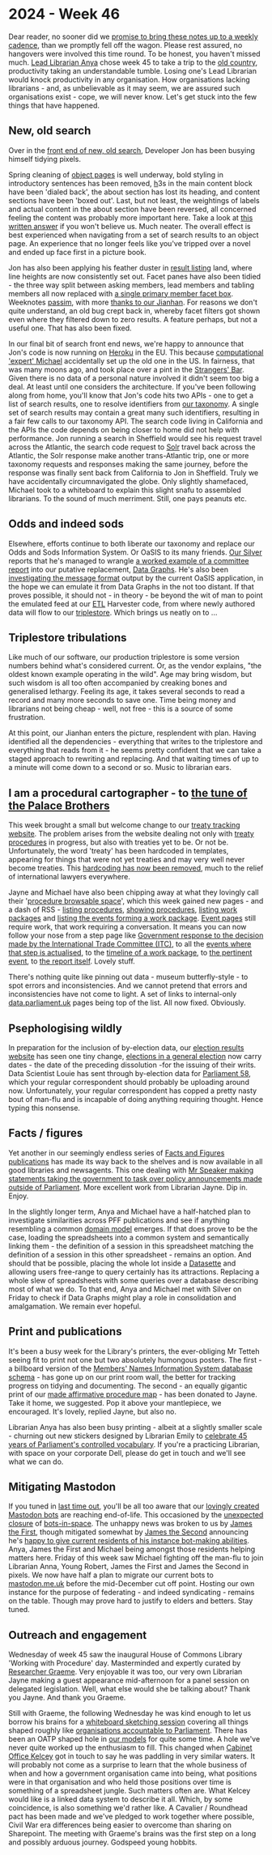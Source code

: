 # 2024 - Week 46

Dear reader, no sooner did we [promise to bring these notes up to a weekly cadence](https://ukparliament.github.io/ontologies/meta/weeknotes/2024/42/#correcting-cadence), than we promptly fell off the wagon. Please rest assured, no hangovers were involved this time round. To be honest, you haven't missed much. [Lead Librarian Anya](https://bsky.app/profile/anyaso.bsky.social) chose week 45 to take a trip to the [old country](https://en.wikipedia.org/wiki/Boyle,_County_Roscommon), productivity taking an understandable tumble. Losing one's Lead Librarian would knock productivity in any organisation. How organisations lacking librarians - and, as unbelievable as it may seem, we are assured such organisations exist - cope, we will never know. Let's get stuck into the few things that have happened.

## New, old search

Over in the [front end of new, old search](https://parliamentary-search-265cced0397e.herokuapp.com/search-prototype), Developer Jon has been busying himself tidying pixels.

Spring cleaning of [object pages](https://parliamentary-search-265cced0397e.herokuapp.com/search-prototype/objects?object=http%3A%2F%2Fhansard.intranet.data.parliament.uk%2FCommons%2F2012-12-18%2F12121863000016) is well underway, bold styling in introductory sentences has been removed, [h](https://www.w3schools.com/tags/tag_hn.asp)3s in the main content block have been 'dialed back', the about section has lost its heading, and content sections have been 'boxed out'. Last, but not least, the weightings of labels and actual content in the about section have been reversed, all concerned feeling the content was probably more important here. Take a look at [this written answer](https://parliamentary-search-265cced0397e.herokuapp.com/search-prototype/objects?object=http%3A%2F%2Fdata.parliament.uk%2Fwrittenparliamentaryquestion%2Fcommons%2F2015-16%2F28407) if you won't believe us. Much neater. The overall effect is best experienced when navigating from a set of search results to an object page. An experience that no longer feels like you've tripped over a novel and ended up face first in a picture book. 

Jon has also been applying his feather duster in [result listing](https://parliamentary-search-265cced0397e.herokuapp.com/search-prototype/search?query=conker&commit=Search) land, where line heights are now consistently set out. Facet panes have also been tidied - the three way split between asking members, lead members and tabling members all now replaced with [a single primary member facet box](https://parliamentary-search-265cced0397e.herokuapp.com/search-prototype/search?query=cow). Weeknotes [passim](https://ukparliament.github.io/ontologies/meta/weeknotes/2024/42/), with more [thanks to our Jianhan](https://ukparliament.github.io/ontologies/meta/weeknotes/2024/42/#new-old-search). For reasons we don't quite understand, an old bug crept back in, whereby facet filters got shown even where they filtered down to zero results. A feature perhaps, but not a useful one. That has also been fixed.

In our final bit of search front end news, we're happy to announce that Jon's code is now running on [Heroku](https://en.wikipedia.org/wiki/Heroku) in the EU. This because [computational 'expert' Michael](https://bsky.app/profile/fantasticlife.bsky.social) accidentally set up the old one in the US. In fairness, that was many moons ago, and took place over a pint in the [Strangers' Bar](https://en.wikipedia.org/wiki/Strangers%27_Bar). Given there is no data of a personal nature involved it didn't seem too big a deal. At least until one considers the architecture. If you've been following along from home, you'll know that Jon's code hits two APIs - one to get a list of search results, one to resolve identifiers from [our taxonomy](https://explore.data.parliament.uk/index.html?endpoint=terms). A single set of search results may contain a great many such identifiers, resulting in a fair few calls to our taxonomy API. The search code living in California and the APIs the code depends on being closer to home did not help with performance. Jon running a search in Sheffield would see his request travel across the Atlantic, the search code request to [Solr](https://en.wikipedia.org/wiki/Apache_Solr) travel back across the Atlantic, the Solr response make another trans-Atlantic trip, one or more taxonomy requests and responses making the same journey, before the response was finally sent back from California to Jon in Sheffield. Truly we have accidentally circumnavigated the globe. Only slightly shamefaced, Michael took to a whiteboard to explain this slight snafu to assembled librarians. To the sound of much merriment. Still, one pays peanuts etc.

## Odds and indeed sods

Elsewhere, efforts continue to both liberate our taxonomy and replace our Odds and Sods Information System. Or OaSIS to its many friends. [Our Silver](https://datalanguage.com/contributors/silver-oliver) reports that he's managed to wrangle [a worked example of a committee report](https://trello.com/c/q8I2ys9x/109-worked-example) into our putative replacement, [Data Graphs](https://datalanguage.com/products/datagraphs). He's also been [investigating the message format](https://trello.com/c/iMzig8q7/79-look-at-message-format-for-harvester-for-oasis-to-harvester) output by the current OaSIS application, in the hope we can emulate it from Data Graphs in the not too distant. If that proves possible, it should not - in theory - be beyond the wit of man to point the emulated feed at our [ETL](https://en.wikipedia.org/wiki/Extract,_transform,_load) Harvester code, from where newly authored data will flow to our [triplestore](https://en.wikipedia.org/wiki/Triplestore). Which brings us neatly on to ...

## Triplestore tribulations

Like much of our software, our production triplestore is some version numbers behind what's considered current. Or, as the vendor explains, "the oldest known example operating in the wild". Age may bring wisdom, but such wisdom is all too often accompanied by creaking bones and generalised lethargy. Feeling its age, it takes several seconds to read a record and many more seconds to save one. Time being money and librarians not being cheap - well, not free - this is a source of some frustration.

At this point, our Jianhan enters the picture, resplendent with plan. Having identified all the dependencies - everything that writes to the triplestore and everything that reads from it - he seems pretty confident that we can take a staged approach to rewriting and replacing. And that waiting times of up to a minute will come down to a second or so. Music to librarian ears.

## I am a procedural cartographer - to [the tune of the Palace Brothers](https://www.youtube.com/watch?v=owvF3Vb0JhA&ab_channel=tomkat69pc)

This week brought a small but welcome change to our [treaty tracking website](https://treaties.parliament.uk/). The problem arises from the website dealing not only with [treaty procedures](https://ukparliament.github.io/ontologies/procedure/maps/treaties/crag-treaties/crag-treaties.pdf) in progress, but also with treaties yet to be. Or not be. Unfortunately, the word 'treaty' has been hardcoded in templates, appearing for things that were not yet treaties and may very well never become treaties. This [hardcoding has now been removed](https://treaties.parliament.uk/?SearchTerm=Negotiations+for+a+potential+agreement+between+the+UK&ParliamentaryProcess=&LeadGovernmentOrganisationId=&SeriesFilter=&House=&MotionsTabledAboutATreaty=&CommitteeRaisedConcerns=&DebateScheduled=&ShowAdvanced=False), much to the relief of international lawyers everywhere.

Jayne and Michael have also been chipping away at what they lovingly call their '[procedure browsable space](https://procedure-browser-159b715822a4.herokuapp.com/)', which this week gained new pages - and a dash of RSS - [listing procedures](https://procedure-browser-159b715822a4.herokuapp.com/procedures), [showing procedures](https://procedure-browser-159b715822a4.herokuapp.com/procedures/D00dsjR2), [listing work packages](https://procedure-browser-159b715822a4.herokuapp.com/work-packages) and [listing the events forming a work package](https://procedure-browser-159b715822a4.herokuapp.com/work-packages/0lkf0D9U). [Event pages](https://procedure-browser-159b715822a4.herokuapp.com/events/B5c8uT54) still require work, that work requiring a conversation. It means you can now follow your nose from a step page like [Government response to the decision made by the International Trade Committee (ITC)](https://procedure-browser-159b715822a4.herokuapp.com/steps/8FDE1V0L), to all the [events where that step is actualised](https://procedure-browser-159b715822a4.herokuapp.com/steps/8FDE1V0L/events), to the [timeline of a work package](https://procedure-browser-159b715822a4.herokuapp.com/work-packages/6uj4zhJl#event-FEBF6VMq-actualising-8FDE1V0L), to [the pertinent event](https://procedure-browser-159b715822a4.herokuapp.com/events/FEBF6VMq), to [the report itself](https://publications.parliament.uk/pa/cm5803/cmselect/cmbeis/1614/report.html). Lovely stuff.

There's nothing quite like pinning out data - museum butterfly-style - to spot errors and inconsistencies. And we cannot pretend that errors and inconsistencies have not come to light. A set of links to internal-only [data.parliament.uk](https://explore.data.parliament.uk/) pages being top of the list. All now fixed. Obviously.

## Psephologising wildly

In preparation for the inclusion of by-election data, our [election results website](https://electionresults.parliament.uk/) has seen one tiny change, [elections in a general election](https://electionresults.parliament.uk/elections/7) now carry dates - the date of the preceding dissolution -for the issuing of their writs. Data Scientist Louie has sent through by-election data for [Parliament 58](https://electionresults.parliament.uk/parliament-periods/58), which your regular correspondent should probably be uploading around now. Unfortunately, your regular correspondent has copped a pretty nasty bout of man-flu and is incapable of doing anything requiring thought. Hence typing this nonsense.

## Facts / figures

Yet another in our seemingly endless series of [Facts and Figures publications](https://commonslibrary.parliament.uk/tag/parliament-facts-and-figures/) has made its way back to the shelves and is now available in all good libraries and newsagents. This one dealing with [Mr Speaker making statements taking the government to task over policy announcements made outside of Parliament](https://commonslibrary.parliament.uk/research-briefings/sn05647/). More excellent work from Librarian Jayne. Dip in. Enjoy.

In the slightly longer term, Anya and Michael have a half-hatched plan to investigate similarities across PFF publications and see if anything resembling a common [domain model](https://en.wikipedia.org/wiki/Domain_model) emerges. If that does prove to be the case, loading the spreadsheets into a common system and semantically linking them - the definition of a session in this spreadsheet matching the definition of a session in this other spreadsheet - remains an option. And should that be possible, placing the whole lot inside a [Datasette](https://datasette.io/) and allowing users free-range to query certainly has its attractions. Replacing a whole slew of spreadsheets with some queries over a database describing most of what we do. To that end, Anya and Michael met with Silver on Friday to check if Data Graphs might play a role in consolidation and amalgamation. We remain ever hopeful.

## Print and publications

It's been a busy week for the Library's printers, the ever-obliging Mr Tetteh seeing fit to print not one but two absolutely humongous posters. The first - a billboard version of the [Members' Names Information System database schema](https://github.com/ukparliament/ontologies/blob/master/meta/relational/mnis/schema.svg) - has gone up on our print room wall, the better for tracking progress on tidying and documenting. The second - an equally gigantic print of our [made affirmative procedure map](https://ukparliament.github.io/ontologies/procedure/maps/legislation/secondary/statutory-instruments/affirmative-procedures/made/made-affirmative.pdf) - has been donated to Jayne. Take it home, we suggested. Pop it above your mantlepiece, we encouraged. It's lovely, replied Jayne, but also no.

Librarian Anya has also been busy printing - albeit at a slightly smaller scale - churning out new stickers designed by Librarian Emily to [celebrate 45 years of Parliament's controlled vocabulary](https://trello.com/1/cards/66978d8421e8f2cb4365beae/attachments/66bdf0c7b52a9ec843a390ea/previews/66bdf0c8b52a9ec843a390f6/download/4eaa22bc-3ec2-492b-9030-052fed50795c.jpg). If you're a practicing Librarian, with space on your corporate Dell, please do get in touch and we'll see what we can do.

## Mitigating Mastodon

If you tuned in [last time out](https://ukparliament.github.io/ontologies/meta/weeknotes/2024/44/#farewell---for-now---mastodon), you'll be all too aware that our [lovingly created Mastodon bots](https://ukparliament.github.io/ontologies/meta/bots/) are reaching end-of-life. This occasioned by the [unexpected closure](https://muffinlabs.com/posts/2024/10/29/10-29-rip-botsin-space/) of [bots-in-space](https://botsin.space/about). The unhappy news was broken to us by [James the First](https://mastodon.me.uk/deck/@jamesjefferies), though mitigated somewhat by [James the Second](https://mastodon.me.uk/deck/@Floppy) announcing he's [happy to give current residents of his instance bot-making abilities](https://mastodon.me.uk/deck/@Floppy/113465919080502879). Anya, James the First and Michael being amongst those residents helping matters here. Friday of this week saw Michael fighting off the man-flu to join Librarian Anna, Young Robert, James the First and James the Second in pixels. We now have half a plan to migrate our current bots to [mastodon.me.uk](https://mastodon.me.uk/) before the mid-December cut off point. Hosting our own instance for the purpose of federating - and indeed syndicating - remains on the table. Though may prove hard to justify to elders and betters. Stay tuned.

## Outreach and engagement

Wednesday of week 45 saw the inaugural House of Commons Library 'Working with Procedure' day. Masterminded and expertly curated by [Researcher Graeme](https://bsky.app/profile/woodstockjag.bsky.social). Very enjoyable it was too, our very own Librarian Jayne making a guest appearance mid-afternoon for a panel session on delegated legislation. Well, what else would she be talking about? Thank you Jayne. And thank you Graeme.

Still with Graeme, the following Wednesday he was kind enough to let us borrow his brains for a [whiteboard sketching session](https://bsky.app/profile/fantasticlife.bsky.social/post/3lau6n5gdes2y) covering all things shaped roughly like [organisations accountable to Parliament](https://ukparliament.github.io/ontologies/question-and-answer/question-and-answer-ontology#d4e181). There has been an OATP shaped hole in [our models](https://ukparliament.github.io/ontologies/) for quite some time. A hole we've never quite worked up the enthusiasm to fill. This changed when [Cabinet Office Kelcey](https://bsky.app/profile/kelceyswain.com) got in touch to say he was paddling in very similar waters. It will probably not come as a surprise to learn that the whole business of when and how a government organisation came into being, what positions were in that organisation and who held those positions over time is something of a spreadsheet jungle. Such matters often are. What Kelcey would like is a linked data system to describe it all. Which, by some coincidence, is also something we'd rather like. A Cavalier / Roundhead pact has been made and we've pledged to work together where possible, Civil War era differences being easier to overcome than sharing on Sharepoint. The meeting with Graeme's brains was the first step on a long and possibly arduous journey. Godspeed young hobbits.

